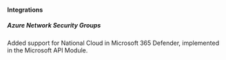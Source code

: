 #### Integrations

##### Azure Network Security Groups

Added support for National Cloud in Microsoft 365 Defender, implemented in the Microsoft API Module.
